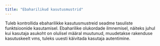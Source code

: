```yaml
---
title: "Ebaharilikud kasutusmustrid"
---
```

Tuleb kontrollida ebaharilikke kasutusmustreid seadme tasuliste funktsioonide
kasutamisel. Ebaharilike olukordade ilmnemisel, näiteks juhul kui kasutaja
asukoht on olulisel määral muutunud, muudetakse rakenduse kasutuskeelt vms,
tuleks uuesti käivitada kasutaja autentimine.
